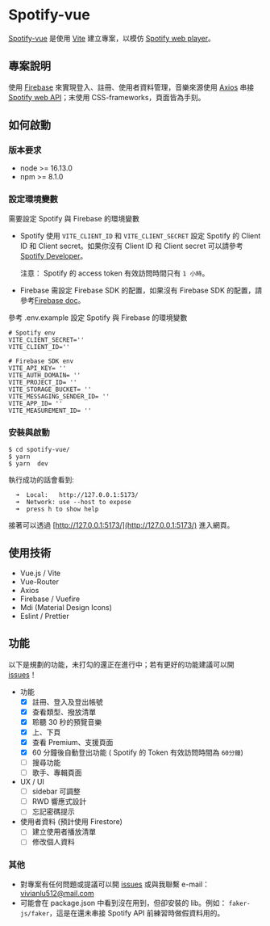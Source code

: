 # Spotify-vue

[Spotify-vue](https://github.com/VVNLU/spotify-vue) 是使用 [Vite](https://vitejs.dev/) 建立專案，以模仿 [Spotify web player](https://open.spotify.com/)。

## 專案說明

使用 [Firebase](https://firebase.google.com/docs/web/setup?hl=zh&authuser=1&_gl=1*ux3033*_ga*MTU4MDQ3MDQ3My4xNjg0NTUwNjYz*_ga_CW55HF8NVT*MTY4OTA0NzYzOS4yNi4xLjE2ODkwNDc3ODIuMC4wLjA.) 來實現登入、註冊、使用者資料管理，音樂來源使用 [Axios](https://www.npmjs.com/package/axios) 串接 [Spotify web API](https://developer.spotify.com/documentation/web-api)；末使用 CSS-frameworks，頁面皆為手刻。

## 如何啟動

### 版本要求

- node >= 16.13.0
- npm >= 8.1.0

### 設定環境變數

需要設定 Spotify 與 Firebase 的環境變數

- Spotify
  使用 `VITE_CLIENT_ID` 和 `VITE_CLIENT_SECRET` 設定 Spotify 的 Client ID 和 Client secret。如果你沒有 Client ID 和 Client secret 可以請參考 [Spotify Developer](https://developer.spotify.com/documentation/web-api)。

  注意： Spotify 的 access token 有效訪問時間只有 `1 小時`。

- Firebase
  需設定 Firebase SDK 的配置，如果沒有 Firebase SDK 的配置，請參考[Firebase doc](https://firebase.google.com/docs/web/setup?hl=zh&authuser=1&_gl=1*ux3033*_ga*MTU4MDQ3MDQ3My4xNjg0NTUwNjYz*_ga_CW55HF8NVT*MTY4OTA0NzYzOS4yNi4xLjE2ODkwNDc3ODIuMC4wLjA.)。

參考 .env.example 設定 Spotify 與 Firebase 的環境變數

```
# Spotify env
VITE_CLIENT_SECRET=''
VITE_CLIENT_ID=''

# Firebase SDK env
VITE_API_KEY= ''
VITE_AUTH_DOMAIN= ''
VITE_PROJECT_ID= ''
VITE_STORAGE_BUCKET= ''
VITE_MESSAGING_SENDER_ID= ''
VITE_APP_ID= ''
VITE_MEASUREMENT_ID= ''
```

### 安裝與啟動

```
$ cd spotify-vue/
$ yarn
$ yarn  dev
```

執行成功的話會看到:

```
  ➜  Local:   http://127.0.0.1:5173/
  ➜  Network: use --host to expose
  ➜  press h to show help
```

接著可以透過 [http://127.0.0.1:5173/](http://127.0.0.1:5173/) 進入網頁。

## 使用技術

- Vue.js / Vite
- Vue-Router
- Axios
- Firebase / Vuefire
- Mdi (Material Design Icons)
- Eslint / Prettier

## 功能

以下是規劃的功能，未打勾的還正在進行中；若有更好的功能建議可以開 [issues](https://github.com/VVNLU/spotify-vue/issues)！

- 功能
  - [x] 註冊、登入及登出帳號
  - [x] 查看類型、撥放清單
  - [x] 聆聽 30 秒的預覽音樂
  - [x] 上、下頁
  - [x] 查看 Premium、支援頁面
  - [x] 60 分鐘後自動登出功能 ( Spotify 的 Token 有效訪問時間為 `60分鐘`)
  - [ ] 搜尋功能
  - [ ] 歌手、專輯頁面
- UX / UI
  - [ ] sidebar 可調整
  - [ ] RWD 響應式設計
  - [ ] 忘記密碼提示
- 使用者資料 (預計使用 Firestore)
  - [ ] 建立使用者播放清單
  - [ ] 修改個人資料

### 其他

- 對專案有任何問題或提議可以開 [issues](https://github.com/VVNLU/spotify-vue/issues) 或與我聯繫 e-mail：vivianlu512@mail.com
- 可能會在 package.json 中看到沒在用到，但卻安裝的 lib。例如： `faker-js/faker`，這是在還未串接 Spotify API 前練習時做假資料用的。

